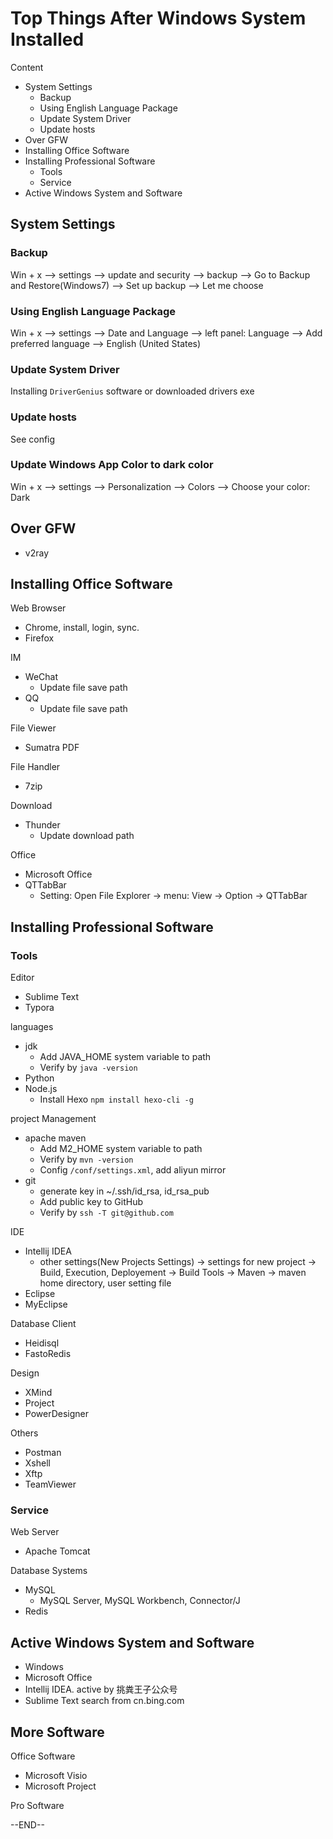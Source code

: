 # Top Things After Windows System Installed

Content

- System Settings
  - Backup
  - Using English Language Package
  - Update System Driver
  - Update hosts
- Over GFW
- Installing Office Software
- Installing Professional Software
  - Tools
  - Service
- Active Windows System and Software



## System Settings

### Backup

Win + x --> settings --> update and security --> backup --> Go to Backup and Restore(Windows7) --> Set up backup --> Let me choose

### Using English Language Package

Win + x --> settings --> Date and Language --> left panel: Language --> Add preferred language --> English (United States)

### Update System Driver

Installing `DriverGenius` software or downloaded drivers exe

### Update hosts

See config

### Update Windows App Color to dark color

Win + x --> settings --> Personalization --> Colors --> Choose your color: Dark

## Over GFW

- v2ray

## Installing Office Software

Web Browser

- Chrome, install, login, sync.
- Firefox

IM

- WeChat
  - Update file save path
- QQ
  - Update file save path

File Viewer

- Sumatra PDF

File Handler

- 7zip

Download

- Thunder
  - Update download path

Office

- Microsoft Office
- QTTabBar
  - Setting: Open File Explorer -> menu: View -> Option -> QTTabBar

## Installing Professional Software

### Tools

Editor

- Sublime Text
- Typora

languages 

- jdk
  - Add JAVA_HOME system variable to path
  - Verify by `java -version`
- Python
- Node.js
  - Install Hexo `npm install hexo-cli -g`

project Management

- apache maven
  - Add M2_HOME system variable to path
  - Verify by `mvn -version`
  - Config `/conf/settings.xml`, add aliyun mirror
- git
  - generate key in ~/.ssh/id_rsa, id_rsa_pub
  - Add public key to GitHub
  - Verify by `ssh -T git@github.com`

IDE

- Intellij IDEA
  - other settings(New Projects Settings) -> settings for new project -> Build, Execution, Deployement -> Build Tools -> Maven -> maven home directory, user setting file
- Eclipse
- MyEclipse

Database Client

- Heidisql
- FastoRedis

Design

- XMind
- Project
- PowerDesigner

Others

- Postman
- Xshell
- Xftp
- TeamViewer

### Service

Web Server

- Apache Tomcat

Database Systems

- MySQL
  - MySQL Server, MySQL Workbench, Connector/J
- Redis


## Active Windows System and Software

- Windows
- Microsoft Office
- Intellij IDEA. active by 挑粪王子公众号
- Sublime Text search from cn.bing.com



## More Software

Office Software

- Microsoft Visio
- Microsoft Project

Pro Software



--END--